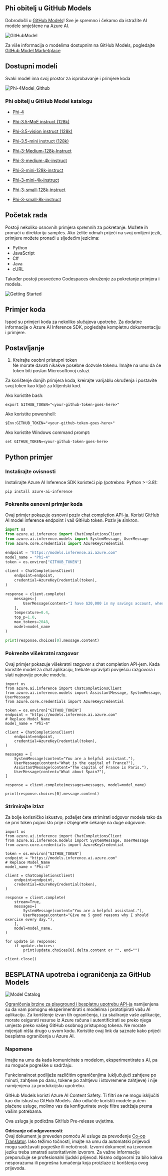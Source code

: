<!--
CO_OP_TRANSLATOR_METADATA:
{
  "original_hash": "fb67a08b9fc911a10ed58081fadef416",
  "translation_date": "2025-05-09T09:01:09+00:00",
  "source_file": "md/01.Introduction/02/02.GitHubModel.md",
  "language_code": "hr"
}
-->
## Phi obitelj u GitHub Models

Dobrodošli u [GitHub Models](https://github.com/marketplace/models)! Sve je spremno i čekamo da istražite AI modele smještene na Azure AI.

![GitHubModel](../../../../../translated_images/GitHub_ModelCatalog.4fc858ab26afe64c43f5e423ad0c5c733878bb536fdb027a5bcf1f80c41b0633.hr.png)

Za više informacija o modelima dostupnim na GitHub Models, pogledajte [GitHub Model Marketplace](https://github.com/marketplace/models)

## Dostupni modeli

Svaki model ima svoj prostor za isprobavanje i primjere koda

![Phi-4Model_Github](../../../../../translated_images/GitHub_ModelPlay.998e294f6ee69c3ca174c880b32af9feec4221d0d787de899ad9bb2da3b58981.hr.png)

### Phi obitelj u GitHub Model katalogu

- [Phi-4](https://github.com/marketplace/models/azureml/Phi-4)

- [Phi-3.5-MoE instruct (128k)](https://github.com/marketplace/models/azureml/Phi-3-5-MoE-instruct)

- [Phi-3.5-vision instruct (128k)](https://github.com/marketplace/models/azureml/Phi-3-5-vision-instruct)

- [Phi-3.5-mini instruct (128k)](https://github.com/marketplace/models/azureml/Phi-3-5-mini-instruct)

- [Phi-3-Medium-128k-Instruct](https://github.com/marketplace/models/azureml/Phi-3-medium-128k-instruct)

- [Phi-3-medium-4k-instruct](https://github.com/marketplace/models/azureml/Phi-3-medium-4k-instruct)

- [Phi-3-mini-128k-instruct](https://github.com/marketplace/models/azureml/Phi-3-mini-128k-instruct)

- [Phi-3-mini-4k-instruct](https://github.com/marketplace/models/azureml/Phi-3-mini-4k-instruct)

- [Phi-3-small-128k-instruct](https://github.com/marketplace/models/azureml/Phi-3-small-128k-instruct)

- [Phi-3-small-8k-instruct](https://github.com/marketplace/models/azureml/Phi-3-small-8k-instruct)

## Početak rada

Postoji nekoliko osnovnih primjera spremnih za pokretanje. Možete ih pronaći u direktoriju samples. Ako želite odmah prijeći na svoj omiljeni jezik, primjere možete pronaći u sljedećim jezicima:

- Python
- JavaScript
- C#
- Java
- cURL

Također postoji posvećeno Codespaces okruženje za pokretanje primjera i modela.

![Getting Started](../../../../../translated_images/GitHub_ModelGetStarted.b4b839a081583da39bc976c2f0d8ac4603d3b8c23194b16cc9e0a1014f5611d0.hr.png)

## Primjer koda

Ispod su primjeri koda za nekoliko slučajeva upotrebe. Za dodatne informacije o Azure AI Inference SDK, pogledajte kompletnu dokumentaciju i primjere.

## Postavljanje

1. Kreirajte osobni pristupni token  
Ne morate davati nikakve posebne dozvole tokenu. Imajte na umu da će token biti poslan Microsoftovoj usluzi.

Za korištenje donjih primjera koda, kreirajte varijablu okruženja i postavite svoj token kao ključ za klijentski kod.

Ako koristite bash:  
```
export GITHUB_TOKEN="<your-github-token-goes-here>"
```  
Ako koristite powershell:  

```
$Env:GITHUB_TOKEN="<your-github-token-goes-here>"
```

Ako koristite Windows command prompt:  

```
set GITHUB_TOKEN=<your-github-token-goes-here>
```

## Python primjer

### Instalirajte ovisnosti  
Instalirajte Azure AI Inference SDK koristeći pip (potrebno: Python >=3.8):

```
pip install azure-ai-inference
```  
### Pokrenite osnovni primjer koda

Ovaj primjer pokazuje osnovni poziv chat completion API-ja. Koristi GitHub AI model inference endpoint i vaš GitHub token. Poziv je sinkron.

```python
import os
from azure.ai.inference import ChatCompletionsClient
from azure.ai.inference.models import SystemMessage, UserMessage
from azure.core.credentials import AzureKeyCredential

endpoint = "https://models.inference.ai.azure.com"
model_name = "Phi-4"
token = os.environ["GITHUB_TOKEN"]

client = ChatCompletionsClient(
    endpoint=endpoint,
    credential=AzureKeyCredential(token),
)

response = client.complete(
    messages=[
        UserMessage(content="I have $20,000 in my savings account, where I receive a 4% profit per year and payments twice a year. Can you please tell me how long it will take for me to become a millionaire? Also, can you please explain the math step by step as if you were explaining it to an uneducated person?"),
    ],
    temperature=0.4,
    top_p=1.0,
    max_tokens=2048,
    model=model_name
)

print(response.choices[0].message.content)
```

### Pokrenite višekratni razgovor

Ovaj primjer pokazuje višekratni razgovor s chat completion API-jem. Kada koristite model za chat aplikaciju, trebate upravljati poviješću razgovora i slati najnovije poruke modelu.

```
import os
from azure.ai.inference import ChatCompletionsClient
from azure.ai.inference.models import AssistantMessage, SystemMessage, UserMessage
from azure.core.credentials import AzureKeyCredential

token = os.environ["GITHUB_TOKEN"]
endpoint = "https://models.inference.ai.azure.com"
# Replace Model_Name
model_name = "Phi-4"

client = ChatCompletionsClient(
    endpoint=endpoint,
    credential=AzureKeyCredential(token),
)

messages = [
    SystemMessage(content="You are a helpful assistant."),
    UserMessage(content="What is the capital of France?"),
    AssistantMessage(content="The capital of France is Paris."),
    UserMessage(content="What about Spain?"),
]

response = client.complete(messages=messages, model=model_name)

print(response.choices[0].message.content)
```

### Strimirajte izlaz

Za bolje korisničko iskustvo, poželjet ćete strimirati odgovor modela tako da se prvi token pojavi što prije i izbjegnete čekanje na duge odgovore.

```
import os
from azure.ai.inference import ChatCompletionsClient
from azure.ai.inference.models import SystemMessage, UserMessage
from azure.core.credentials import AzureKeyCredential

token = os.environ["GITHUB_TOKEN"]
endpoint = "https://models.inference.ai.azure.com"
# Replace Model_Name
model_name = "Phi-4"

client = ChatCompletionsClient(
    endpoint=endpoint,
    credential=AzureKeyCredential(token),
)

response = client.complete(
    stream=True,
    messages=[
        SystemMessage(content="You are a helpful assistant."),
        UserMessage(content="Give me 5 good reasons why I should exercise every day."),
    ],
    model=model_name,
)

for update in response:
    if update.choices:
        print(update.choices[0].delta.content or "", end="")

client.close()
```

## BESPLATNA upotreba i ograničenja za GitHub Models

![Model Catalog](../../../../../translated_images/GitHub_Model.0c2abb992151c5407046e2b763af51505ff709f04c0950785e0300fdc8c55a0c.hr.png)

[Ograničenja brzine za playground i besplatnu upotrebu API-ja](https://docs.github.com/en/github-models/prototyping-with-ai-models#rate-limits) namijenjena su da vam pomognu eksperimentirati s modelima i prototipirati vašu AI aplikaciju. Za korištenje izvan tih ograničenja, i za skaliranje vaše aplikacije, morate osigurati resurse iz Azure računa i autentificirati se preko njega umjesto preko vašeg GitHub osobnog pristupnog tokena. Ne morate mijenjati ništa drugo u svom kodu. Koristite ovaj link da saznate kako prijeći besplatna ograničenja u Azure AI.

### Napomene

Imajte na umu da kada komunicirate s modelom, eksperimentirate s AI, pa su moguće pogreške u sadržaju.

Funkcionalnost podliježe različitim ograničenjima (uključujući zahtjeve po minuti, zahtjeve po danu, tokene po zahtjevu i istovremene zahtjeve) i nije namijenjena za produkcijsku upotrebu.

GitHub Models koristi Azure AI Content Safety. Ti filtri se ne mogu isključiti kao dio iskustva GitHub Models. Ako odlučite koristiti modele putem plaćene usluge, molimo vas da konfigurirate svoje filtre sadržaja prema vašim potrebama.

Ova usluga je podložna GitHub Pre-release uvjetima.

**Odricanje od odgovornosti**:  
Ovaj dokument je preveden pomoću AI usluge za prevođenje [Co-op Translator](https://github.com/Azure/co-op-translator). Iako težimo točnosti, imajte na umu da automatski prijevodi mogu sadržavati pogreške ili netočnosti. Izvorni dokument na izvornom jeziku treba smatrati autoritativnim izvorom. Za važne informacije preporučuje se profesionalni ljudski prijevod. Nismo odgovorni za bilo kakva nesporazuma ili pogrešna tumačenja koja proizlaze iz korištenja ovog prijevoda.